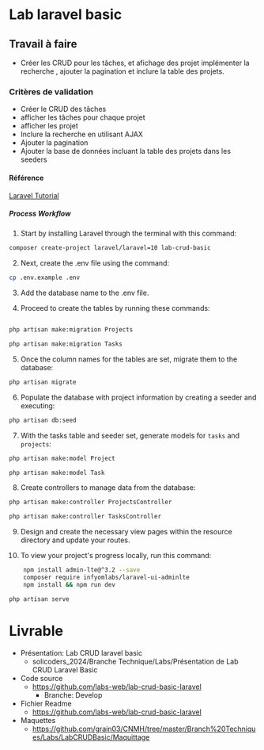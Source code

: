 # Lab laravel basic

## Travail à faire

- Créer les CRUD pour les tâches, et afichage des projet implémenter la recherche , ajouter la pagination et inclure la table des projets.

### Critères de validation 

- Créer le CRUD des tâches
- afficher les tâches pour chaque projet
- afficher les projet
- Inclure la recherche en utilisant AJAX
- Ajouter la pagination
- Ajouter la base de données incluant la table des projets dans les seeders

#### Référence 

[Laravel Tutorial](https://grafikart.fr/formations/laravel)

##### Process Workflow 

1. Start by installing Laravel through the terminal with this command:

```bash
composer create-project laravel/laravel=10 lab-crud-basic

```
2. Next, create the .env file using the command:

```bash
cp .env.example .env
```
3. Add the database name to the .env file.

4. Proceed to create the tables by running these commands:

```bash

php artisan make:migration Projects

php artisan make:migration Tasks

```
5. Once the column names for the tables are set, migrate them to the database:

```bash
php artisan migrate

```

6. Populate the database with project information by creating a seeder and executing:

```bash
php artisan db:seed
```

7. With the tasks table and seeder set, generate models for `tasks` and `projects`:

```bash
php artisan make:model Project

php artisan make:model Task
```
8. Create controllers to manage data from the database:

```bash
php artisan make:controller ProjectsController 

php artisan make:controller TasksController 

```
9. Design and create the necessary view pages within the resource directory and update your routes.

10. To view your project's progress locally, run this command:



```bash
    npm install admin-lte@^3.2 --save
    composer require infyomlabs/laravel-ui-adminlte
    npm install && npm run dev
```


```bash 
php artisan serve
```
 
# Livrable
- Présentation: Lab CRUD laravel basic
  - solicoders_2024/Branche Technique/Labs/Présentation de Lab CRUD Laravel Basic
- Code source
  - https://github.com/labs-web/lab-crud-basic-laravel
    - Branche: Develop
- Fichier Readme
  - https://github.com/labs-web/lab-crud-basic-laravel
- Maquettes
  - https://github.com/grain03/CNMH/tree/master/Branch%20Techniques/Labs/LabCRUDBasic/Maquittage
